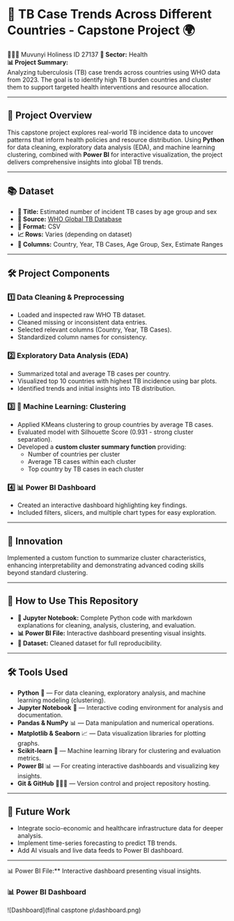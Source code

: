 # 🦠 TB Case Trends Across Different Countries - Capstone Project 🌍

👩🏾‍💻  Muvunyi Holiness ID 27137
**🏥 Sector:** Health  
**📊 Project Summary:**  
Analyzing tuberculosis (TB) case trends across countries using WHO data from 2023. The goal is to identify high TB burden countries and cluster them to support targeted health interventions and resource allocation.  

---

## 🔬 Project Overview

This capstone project explores real-world TB incidence data to uncover patterns that inform health policies and resource distribution. Using **Python** for data cleaning, exploratory data analysis (EDA), and machine learning clustering, combined with **Power BI** for interactive visualization, the project delivers comprehensive insights into global TB trends.

---

## 📚 Dataset

- **📂 Title:** Estimated number of incident TB cases by age group and sex  
- **🔗 Source:** [WHO Global TB Database](https://data.who.int/dashboards/tuberculosis?m49=004)  
- **📄 Format:** CSV  
- **📈 Rows:** Varies (depending on dataset)  
- **🧾 Columns:** Country, Year, TB Cases, Age Group, Sex, Estimate Ranges

---

## 🛠️ Project Components

### 1️⃣ Data Cleaning & Preprocessing

- Loaded and inspected raw WHO TB dataset.  
- Cleaned missing or inconsistent data entries.  
- Selected relevant columns (Country, Year, TB Cases).  
- Standardized column names for consistency.

### 2️⃣ Exploratory Data Analysis (EDA)

- Summarized total and average TB cases per country.  
- Visualized top 10 countries with highest TB incidence using bar plots.  
- Identified trends and initial insights into TB distribution.

### 3️⃣ 🤖 Machine Learning: Clustering

- Applied KMeans clustering to group countries by average TB cases.  
- Evaluated model with Silhouette Score (0.931 - strong cluster separation).  
- Developed a **custom cluster summary function** providing:  
  - Number of countries per cluster  
  - Average TB cases within each cluster  
  - Top country by TB cases in each cluster  

### 4️⃣ 📊 Power BI Dashboard

- Created an interactive dashboard highlighting key findings.  
- Included filters, slicers, and multiple chart types for easy exploration.

---

## 🚀 Innovation

Implemented a custom function to summarize cluster characteristics, enhancing interpretability and demonstrating advanced coding skills beyond standard clustering.

---

## 📁 How to Use This Repository

- **📓 Jupyter Notebook:** Complete Python code with markdown explanations for cleaning, analysis, clustering, and evaluation.  
- **📊 Power BI File:** Interactive dashboard presenting visual insights.  
- **📂 Dataset:** Cleaned dataset for full reproducibility.

---
## 🛠️ Tools Used

- **Python** 🐍 — For data cleaning, exploratory analysis, and machine learning modeling (clustering).  
- **Jupyter Notebook** 📓 — Interactive coding environment for analysis and documentation.  
- **Pandas & NumPy** 📊 — Data manipulation and numerical operations.  
- **Matplotlib & Seaborn** 📈 — Data visualization libraries for plotting graphs.  
- **Scikit-learn** 🤖 — Machine learning library for clustering and evaluation metrics.  
- **Power BI** 📊 — For creating interactive dashboards and visualizing key insights.  
- **Git & GitHub** 🧑🏽‍💻 — Version control and project repository hosting.

---
## 🔮 Future Work

- Integrate socio-economic and healthcare infrastructure data for deeper analysis.  
- Implement time-series forecasting to predict TB trends.  
- Add AI visuals and live data feeds to Power BI dashboard.

---
📊 Power BI File:** Interactive dashboard presenting visual insights. 
### 📊 Power BI Dashboard

![Dashboard](final casptone p\dashboard.png)




